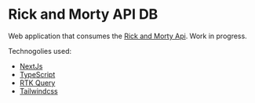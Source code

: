 # Rick and Morty API DB
Web application that consumes the [Rick and Morty Api](https://rickandmortyapi.com).
Work in progress.

Technogolies used:

* [NextJs](https://nextjs.org)
* [TypeScript](https://www.typescriptlang.org)
* [RTK Query](https://redux-toolkit.js.org/rtk-query/overview)
* [Tailwindcss](https://tailwindcss.com)
   